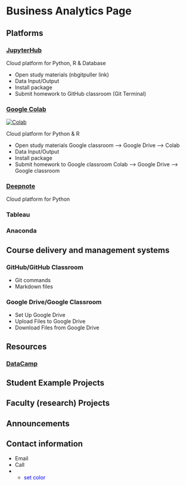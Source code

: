 # Business Analytics Page

## Platforms
 
### [JupyterHub](https://ba-lab.fairfield.edu)
Cloud platform for  Python, R & Database
+ Open study materials (nbgitpuller link)
+ Data Input/Output
+ Install package
+ Submit homework to GitHub classroom (Git Terminal)

### [Google Colab](http://colab.research.google.com)
[![Colab](https://colab.research.google.com/assets/colab-badge.svg)](https://colab.research.google.com/notebooks/intro.ipynb#scrollTo=GJBs_flRovLc)

Cloud platform for Python & R 
+ Open study materials 
Google classroom --> Google Drive --> Colab
+ Data Input/Output
+ Install package
+ Submit homework to Google classroom 
Colab --> Google Drive --> Google classroom

### [Deepnote](http://www.deepnote.com/)
Cloud platform for Python

### Tableau

### Anaconda

## Course delivery and management systems

### GitHub/GitHub Classroom
+ Git commands
+ Markdown files


### Google Drive/Google Classroom
+ Set Up Google Drive
+ Upload Files to Google Drive
+ Download Files from Google Drive

## Resources

### [DataCamp](https://www.datacamp.com)

## Student Example Projects

## Faculty (research) Projects

## Announcements

## Contact information
+ Email
+ Call
+ - <span style="color:blue"> set color </span>
